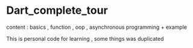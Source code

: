 # Dart_complete_tour
content : basics , function , oop , asynchronous programming + example

This is personal code for learning , some things was duplicated
